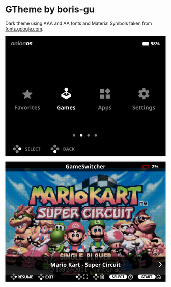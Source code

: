 # GTheme by boris-gu
Dark theme using AAA and AA fonts and Material Symbols taken from [fonts.google.com](fonts.google.com).

![MainUI](01_MainUI_000.png)

![Alt text](00_GameSwitcher_000.png)